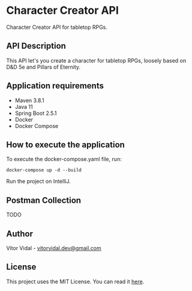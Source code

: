 # Character Creator API

Character Creator API for tabletop RPGs.

## API Description
This API let's you create a character for tabletop RPGs, loosely based on D&D 5e and Pillars of Eternity.

## Application requirements
* Maven 3.8.1
* Java 11
* Spring Boot 2.5.1
* Docker
* Docker Compose

## How to execute the application
To execute the docker-compose.yaml file, run:
```
docker-compose up -d --build
```

Run the project on IntelliJ.

## Postman Collection
TODO

## Author
Vitor Vidal - vitorvidal.dev@gmail.com

## License
This project uses the MIT License. You can read it [here].

[here]: https://github.com/vitorvidaldev/Character-Creator-API/blob/main/LICENSE